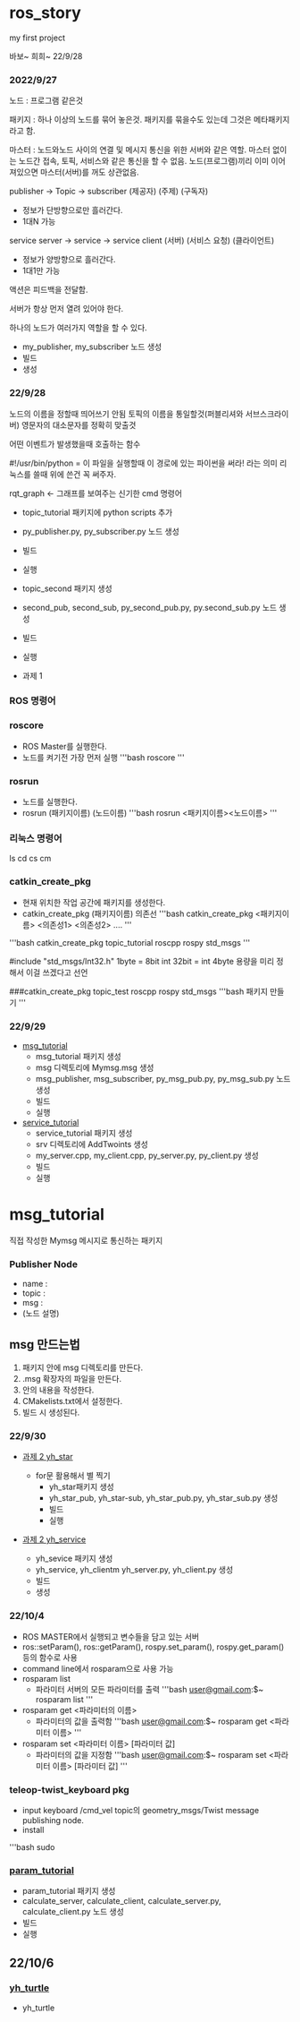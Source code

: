 # ros_story
my first project

바보~ 희희~
22/9/28

### 2022/9/27
노드 : 프로그램 같은것

패키지 : 하나 이상의 노드를 묶어 놓은것. 패키지를 묶을수도 있는데 그것은 메타패키지라고 함.

마스터 : 노드와노드 사이의 연결 및 메시지 통신을 위한 서버와 같은 역할.
마스터 없이는 노드간 접속, 토픽, 서비스와 같은 통신을 할 수 없음.
노드(프로그램)끼리 이미 이어져있으면 마스터(서버)를 꺼도 상관없음.

publisher -> Topic -> subscriber
 (제공자)    (주제)	(구독자)

- 정보가 단방향으로만 흘러간다.
- 1대N 가능

service server -> service -> service client
    (서버)	(서비스 요청)   (클라이언트)

- 정보가 양방향으로 흘러간다.
- 1대1만 가능

액션은 피드백을 전달함.

서버가 항상 먼저 열려 있어야 한다.

하나의 노드가 여러가지 역할을 할 수 있다.

- my_publisher, my_subscriber 노드 생성
- 빌드
- 생성

### 22/9/28
노드의 이름을 정할때 띄어쓰기 안됨
토픽의 이름을 통일할것(퍼블리셔와 서브스크라이버)
영문자의 대소문자를 정확히 맞출것

어떤 이벤트가 발생했을때 호출하는 함수

#!/usr/bin/python = 이 파일을 실행할때 이 경로에 있는 파이썬을 써라! 라는 의미
리눅스를 쓸때 위에 쓴건 꼭 써주자.

rqt_graph <- 그래프를 보여주는 신기한 cmd 명령어

- topic_tutorial 패키지에 python scripts 추가
- py_publisher.py, py_subscriber.py 노드 생성
- 빌드
- 실행

- topic_second 패키지 생성
- second_pub, second_sub, py_second_pub.py, py.second_sub.py 노드 생성
- 빌드
- 실행

- 과제 1

### ROS 명령어
### roscore
- ROS Master를 실행한다.
- 노드를 켜기전 가장 먼저 실행
'''bash
    roscore
'''

### rosrun
- 노드를 실행한다.
- rosrun (패키지이름) (노드이름)
'''bash
    rosrun <패키지이름><노드이름>
'''

### 리눅스 명령어
ls
cd
cs
cm

### catkin_create_pkg
- 현재 위치한 작업 공간에 패키지를 생성한다.
- catkin_create_pkg (패키지이름) 의존선
'''bash
    catkin_create_pkg <패키지이름> <의존성1>
    <의존성2> ....
'''

'''bash
    catkin_create_pkg topic_tutorial roscpp
    rospy std_msgs
'''

#include "std_msgs/Int32.h"
1byte = 8bit
int 32bit = int 4byte
용량을 미리 정해서 이걸 쓰겠다고 선언

###catkin_create_pkg topic_test roscpp rospy std_msgs
'''bash
    패키지 만들기
'''

### 22/9/29
- [msg_tutorial](./msg_tutorial)
    - msg_tutorial 패키지 생성
    - msg 디렉토리에 Mymsg.msg 생성
    - msg_publisher, msg_subscriber, py_msg_pub.py, py_msg_sub.py 노드 생성
    - 빌드
    - 실행
- [service_tutorial](./service_tutorial)
    - service_tutorial 패키지 생성
    - srv 디렉토리에 AddTwoints 생성
    - my_server.cpp, my_client.cpp, py_server.py, py_client.py 생성
    - 빌드
    - 실행

# msg_tutorial
직접 작성한 Mymsg 메시지로 통신하는 패키지

### Publisher Node
- name :
- topic :
- msg :
- (노드 설명)

## msg 만드는법
1. 패키지 안에 msg 디렉토리를 만든다.
2. .msg 확장자의 파일을 만든다.
3. 안의 내용을 작성한다.
4. CMakelists.txt에서 설정한다.
5. 빌드 시 생성된다.

### 22/9/30
- [과제 2 yh_star](./yh_star)
    - for문 활용해서 별 찍기
        - yh_star패키지 생성
        - yh_star_pub, yh_star-sub, yh_star_pub.py, yh_star_sub.py 생성
        - 빌드
        - 실행

- [과제 2 yh_service](./yh_service)
    - yh_sevice 패키지 생성
    - yh_service, yh_clientm yh_server.py, yh_client.py 생성
    - 빌드
    - 생성

### 22/10/4
- ROS MASTER에서 실행되고 변수들을 담고 있는 서버
- ros::setParam(), ros::getParam(), rospy.set_param(), rospy.get_param()등의 함수로 사용
- command line에서 rosparam으로 사용 가능
- rosparam list
    - 파라미터 서버의 모든 파라미터를 출력
'''bash
user@gmail.com:$~ rosparam list
'''
- rosparam get <파라미터의 이름>
    - 파라미터의 값을 출력함
'''bash
user@gmail.com:$~ rosparam get <파라미터 이름>
'''
- rosparam set <파라미터 이름> [파라미터 값]
    - 파라미터의 값을 지정함
'''bash
user@gmail.com:$~ rosparam set <파라미터 이름> [파라미터 값]
'''

### teleop-twist_keyboard pkg
- input keyboard /cmd_vel topic의 geometry_msgs/Twist message publishing node.
- install

'''bash
sudo

### [param_tutorial](./param_tutorial)
- param_tutorial 패키지 생성
- calculate_server, calculate_client, calculate_server.py, calculate_client.py 노드 생성
- 빌드
- 실행

## 22/10/6
### [yh_turtle](.yh_turtle)
- yh_turtle